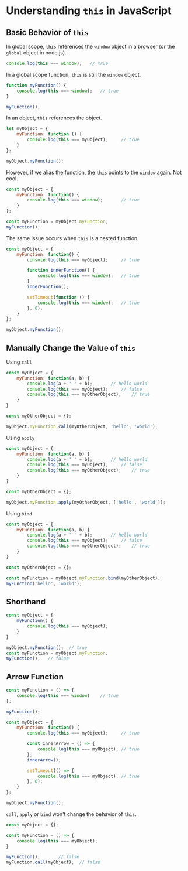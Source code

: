# Understanding `this` in JavaScript

## Basic Behavior of `this`

In global scope, `this` references the `window` object in a browser (or the `global` object in node.js).

```javascript
console.log(this === window);   // true
```

In a global scope function, `this` is still the `window` object.

```javascript
function myFunction() {
    console.log(this === window);   // true
}

myFunction();
```

In an object, `this` references the object.

```javascript
let myObject = {
    myFunction: function () {
        console.log(this === myObject);     // true
    }
};

myObject.myFunction();
```

However, if we alias the function, the `this` points to the `window` again. Not cool.

```javascript
const myObject = {
    myFunction: function() {
        console.log(this === window);       // true
    }
};

const myFunction = myObject.myFunction;
myFunction();
```

The same issue occurs when `this` is a nested function.

```javascript
const myObject = {
    myFunction: function() {
        console.log(this === myObject);     // true

        function innerFunction() {
            console.log(this === window);   // true
        }
        innerFunction();

        setTimeout(function () {
            console.log(this === window);   // true
        }, 0);
    }
};

myObject.myFunction();
```

## Manually Change the Value of `this`

Using `call`

```javascript
const myObject = {
    myFunction: function(a, b) {
        console.log(a + ' ' + b);       // hello world
        console.log(this === myObject);     // false
        console.log(this === myOtherObject);    // true
    }
}

const myOtherObject = {};

myObject.myFunction.call(myOtherObject, 'hello', 'world');
```

Using `apply`

```javascript
const myObject = {
    myFunction: function(a, b) {
        console.log(a + ' ' + b);       // hello world
        console.log(this === myObject);     // false
        console.log(this === myOtherObject);    // true
    }
}

const myOtherObject = {};

myObject.myFunction.apply(myOtherObject, ['hello', 'world']);
```

Using `bind`

```javascript
const myObject = {
    myFunction: function(a, b) {
        console.log(a + ' ' + b);       // hello world
        console.log(this === myObject);     // false
        console.log(this === myOtherObject);    // true
    }
}

const myOtherObject = {};

const myFunction = myObject.myFunction.bind(myOtherObject);
myFunction('hello', 'world');
```

## Shorthand

```javascript
const myObject = {
    myFunction() {
        console.log(this === myObject);
    }
}

myObject.myFunction();  // true
const myFunction = myObject.myFunction;
myFunction();   // false
```

## Arrow Function

```javascript
const myFunction = () => {
    console.log(this === window)    // true
};

myFunction();
```

```javascript
const myObject = {
    myFunction: function() {
        console.log(this === myObject);     // true

        const innerArrow = () => {
            console.log(this === myObject); // true
        };
        innerArrow();

        setTimeout(() => {
            console.log(this === myObject); // true
        }, 0);
    }
};

myObject.myFunction();
```

`call`, `apply` or `bind` won't change the behavior of `this`.

```javascript
const myObject = {};

const myFunction = () => {
    console.log(this === myObject);
}

myFunction();       // false
myFunction.call(myObject);  // false
```
